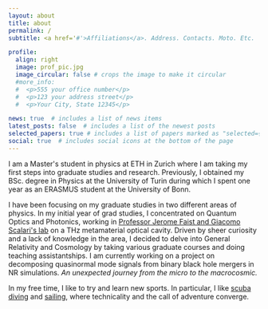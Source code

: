 ```yaml
---
layout: about
title: about
permalink: /
subtitle: <a href='#'>Affiliations</a>. Address. Contacts. Moto. Etc.

profile:
  align: right
  image: prof_pic.jpg
  image_circular: false # crops the image to make it circular
  #more_info:
  #  <p>555 your office number</p>
  #  <p>123 your address street</p>
  #  <p>Your City, State 12345</p>

news: true  # includes a list of news items
latest_posts: false  # includes a list of the newest posts
selected_papers: true # includes a list of papers marked as "selected={true}"
social: true  # includes social icons at the bottom of the page
---
```


I am a Master's student in physics at ETH in Zurich where I am taking my first steps into graduate studies and research. Previously, I obtained my BSc. degree in Physics at the University of Turin during which I spent one year as an ERASMUS student at the University of Bonn. 

I have been focusing on my graduate studies in two different areas of physics. In my initial year of grad studies, I concentrated on Quantum Optics and Photonics, working in [Professor Jerome Faist and Giacomo Scalari's lab](https://qoe.ethz.ch/) on a THz metamaterial optical cavity. Driven by sheer curiosity and a lack of knowledge in the area, I decided to delve into General Relativity and Cosmology by taking various graduate courses and doing teaching assistantships. I am currently working on a project on decomposing quasinormal mode signals from binary black hole mergers in NR simulations. _An unexpected journey from the micro to the macrocosmic._

In my free time, I like to try and learn new sports. In particular, I like [scuba diving](https://lucasacchi.github.io/scuba/) and [sailing](https://lucasacchi.github.io/sailing/), where technicality and the call of adventure converge.


